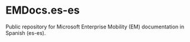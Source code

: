 # EMDocs.es-es
Public repository for Microsoft Enterprise Mobility (EM) documentation in Spanish (es-es).
